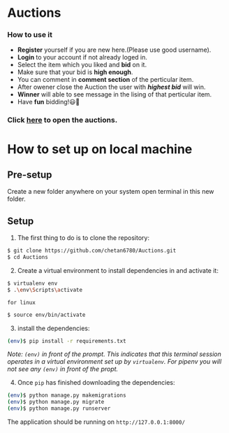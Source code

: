 # Auctions

### How to use it

-   **Register** yourself if you are new here.(Please use good username).
-   **Login** to your account if not already loged in.
-   Select the item which you liked and **bid** on it.
-   Make sure that your bid is **high enough**.
-   You can comment in **comment section** of the perticular item.
-   After owener close the Auction the user with **_highest bid_** will win.
-   **Winner** will able to see message in the lising of that perticular item.
-   Have **fun** bidding!😃🤟

### Click <a href="https://auctionscom.herokuapp.com/">here</a> to open the auctions.

# How to set up on local machine

## Pre-setup

Create a new folder anywhere on your system
open terminal in this new folder.

## Setup

1. The first thing to do is to clone the repository:

```sh
$ git clone https://github.com/chetan6780/Auctions.git
$ cd Auctions
```

2. Create a virtual environment to install dependencies in and activate it:

```sh
$ virtualenv env
$ .\env\Scripts\activate
```

    for linux

```sh
$ source env/bin/activate
```

3. install the dependencies:

```sh
(env)$ pip install -r requirements.txt
```

_Note: `(env)` in front of the prompt. This indicates that this terminal
session operates in a virtual environment set up by `virtualenv`.
For pipenv you will not see any `(env)` in front of the propt._

4. Once `pip` has finished downloading the dependencies:

```sh
(env)$ python manage.py makemigrations
(env)$ python manage.py migrate
(env)$ python manage.py runserver
```

The application should be running on `http://127.0.0.1:8000/`
